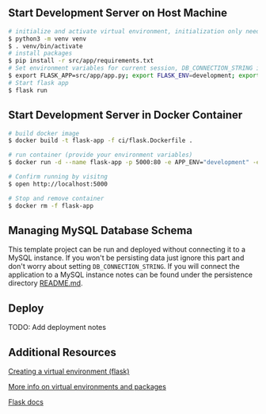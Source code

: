 ## Start Development Server on Host Machine

```bash
# initialize and activate virtual environment, initialization only needs to be run once.
$ python3 -m venv venv
$ . venv/bin/activate
# install packages
$ pip install -r src/app/requirements.txt
# Set environment variables for current session, DB_CONNECTION_STRING is optional
$ export FLASK_APP=src/app/app.py; export FLASK_ENV=development; export FLASK_DEBUG=0; export APP_ENV=development; export DB_CONNECTION_STRING=mysql+mysqldb://root:password@localhost:3306/example_db?ssl=true;
# Start flask app
$ flask run
```

## Start Development Server in Docker Container

```bash
# build docker image
$ docker build -t flask-app -f ci/flask.Dockerfile .

# run container (provide your environment variables)
$ docker run -d --name flask-app -p 5000:80 -e APP_ENV="development" -e FLASK_ENV="development" -e DB_CONNECTION_STRING="mysql+mysqldb://username:password@host:3306/pub_workspaces?ssl=true" flask-app

# Confirm running by visitng
$ open http://localhost:5000

# Stop and remove container
$ docker rm -f flask-app
```

## Managing MySQL Database Schema

This template project can be run and deployed without connecting it to a MySQL instance. If you won't be persisting data just ignore this part and don't worry about setting `DB_CONNECTION_STRING`. If you will connect the application to a MySQL instance notes can be found under the persistence directory [README.md](../src/app/persistence/README.md).

## Deploy

TODO: Add deployment notes

## Additional Resources
[Creating a virtual environment (flask)](https://flask.palletsprojects.com/en/1.1.x/installation/#create-an-environment)

[More info on virtual environments and packages](https://docs.python.org/3.8/tutorial/venv.html)

[Flask docs](https://flask.palletsprojects.com/en/1.1.x/)